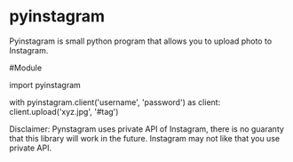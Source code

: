 # pyinstagram
Pyinstagram is small python program that allows you to upload photo to Instagram.

#Module

import pyinstagram

with pyinstagram.client('username', 'password') as client:
    client.upload('xyz.jpg', '#tag')
    
Disclaimer: Pynstagram uses private API of Instagram, there is no guaranty that this library will work in the future. Instagram may not like that you use private API.
    
    
